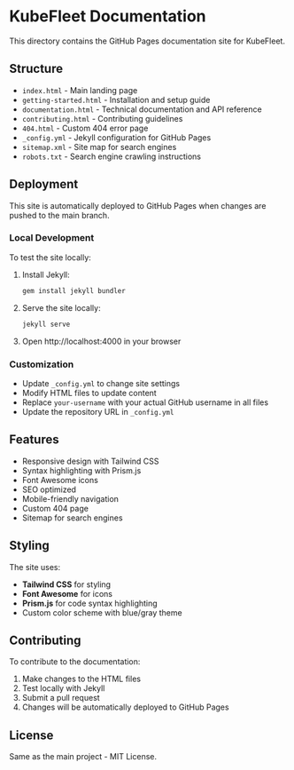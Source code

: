 # KubeFleet Documentation

This directory contains the GitHub Pages documentation site for KubeFleet.

## Structure

- `index.html` - Main landing page
- `getting-started.html` - Installation and setup guide
- `documentation.html` - Technical documentation and API reference
- `contributing.html` - Contributing guidelines
- `404.html` - Custom 404 error page
- `_config.yml` - Jekyll configuration for GitHub Pages
- `sitemap.xml` - Site map for search engines
- `robots.txt` - Search engine crawling instructions

## Deployment

This site is automatically deployed to GitHub Pages when changes are pushed to the main branch.

### Local Development

To test the site locally:

1. Install Jekyll:
   ```bash
   gem install jekyll bundler
   ```

2. Serve the site locally:
   ```bash
   jekyll serve
   ```

3. Open http://localhost:4000 in your browser

### Customization

- Update `_config.yml` to change site settings
- Modify HTML files to update content
- Replace `your-username` with your actual GitHub username in all files
- Update the repository URL in `_config.yml`

## Features

- Responsive design with Tailwind CSS
- Syntax highlighting with Prism.js
- Font Awesome icons
- SEO optimized
- Mobile-friendly navigation
- Custom 404 page
- Sitemap for search engines

## Styling

The site uses:
- **Tailwind CSS** for styling
- **Font Awesome** for icons
- **Prism.js** for code syntax highlighting
- Custom color scheme with blue/gray theme

## Contributing

To contribute to the documentation:

1. Make changes to the HTML files
2. Test locally with Jekyll
3. Submit a pull request
4. Changes will be automatically deployed to GitHub Pages

## License

Same as the main project - MIT License. 